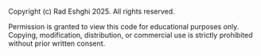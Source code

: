 Copyright (c) Rad Eshghi 2025. All rights reserved.

Permission is granted to view this code for educational purposes only. 
Copying, modification, distribution, or commercial use is strictly prohibited without prior written consent.
